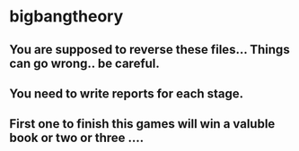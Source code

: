 # bigbangtheory

## You are supposed to reverse these files... Things can go wrong.. be careful.
## You need to write reports for each stage.
## First one to finish this games will win a valuble book or two or three .... 
